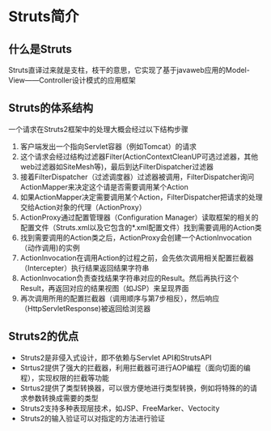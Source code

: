# Struts简介
## 什么是Struts
Struts直译过来就是支柱，枝干的意思，它实现了基于javaweb应用的Model-View——Controller设计模式的应用框架
## Struts的体系结构
一个请求在Struts2框架中的处理大概会经过以下结构步骤
1. 客户端发出一个指向Servlet容器（例如Tomcat）的请求
2. 这个请求会经过结构过滤器Filter(ActionContextCleanUP可选过滤器，其他web过滤器如SiteMesh等)，最后到达FilterDispatcher过滤器
3. 接着FilterDispatcher（过滤调度器）过滤器被调用，FilterDispatcher询问ActionMapper来决定这个请是否需要调用某个Action
4. 如果ActionMapper决定需要调用某个Action，FilterDispatcher把请求的处理交给Action对象的代理（ActionProxy）
5. ActionProxy通过配置管理器（Configuration Manager）读取框架的相关的配置文件（Struts.xml以及它包含的*.xml配置文件）找到需要调用的Action类
6. 找到需要调用的Action类之后，ActionProxy会创建一个ActionInvocation（动作调用)的实例
7. ActionInvocation在调用Action的过程之前，会先依次调用相关配置拦截器（Intercepter）执行结果返回结果字符串
8. ActionInvocation负责查找结果字符串对应的Result。然后再执行这个Result，再返回对应的结果视图（如JSP）来呈现界面
9. 再次调用所用的配置拦截器（调用顺序与第7步相反），然后响应（HttpServletResponse)被返回给浏览器
## Struts2的优点
- Struts2是非侵入式设计，即不依赖与Servlet API和StrutsAPI
- Strtus2提供了强大的拦截器，利用拦截器可进行AOP编程（面向切面的编程），实现权限的拦截等功能
- Strtus2提供了类型转换器，可以很方便地进行类型转换，例如将特殊的的请求参数转换成需要的类型
- Struts2支持多种表现层技术，如JSP、FreeMarker、Vectocity
- Struts2的输入验证可以对指定的方法进行验证